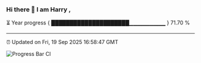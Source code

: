 ### Hi there 👋 I am Harry , 

⏳ Year progress { █████████████████████▁▁▁▁▁▁▁▁▁ } 71.70 %

---

⏰ Updated on Fri, 19 Sep 2025 16:58:47 GMT

![Progress Bar CI](https://github.com/duykhang68/duykhang68/workflows/Progress%20Bar%20CI/badge.svg)
